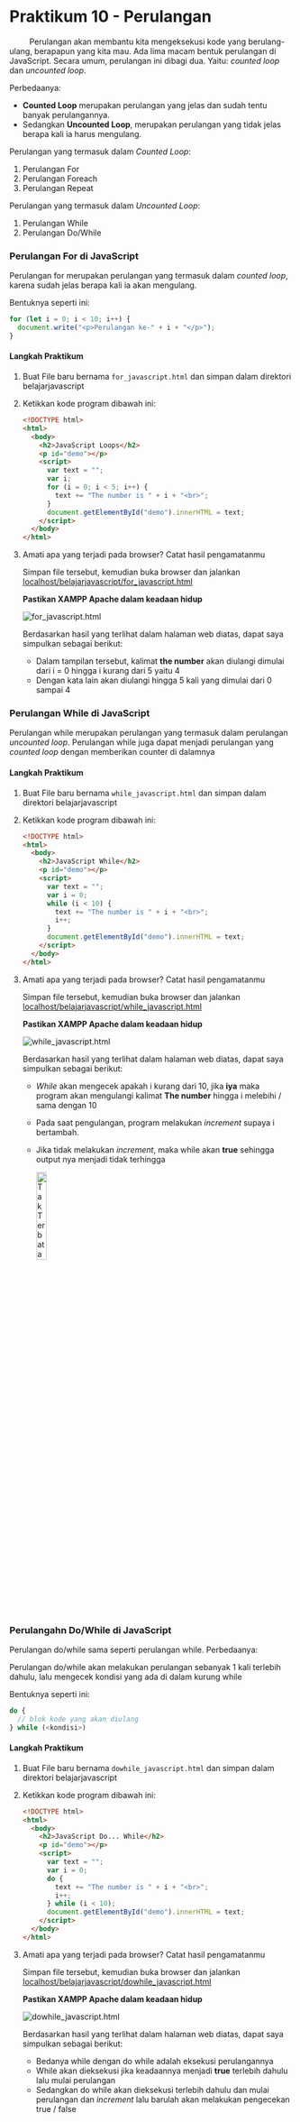 # Praktikum 10 - Perulangan

&nbsp;&nbsp;&nbsp;&nbsp;&nbsp;&nbsp;&nbsp;&nbsp;
Perulangan akan membantu kita mengeksekusi kode yang berulang-ulang, berapapun yang kita mau. Ada lima macam bentuk perulangan di JavaScript. Secara umum, perulangan ini dibagi dua. Yaitu: _counted loop_ dan _uncounted loop_.

Perbedaanya:

- **Counted Loop** merupakan perulangan yang jelas dan sudah tentu banyak perulangannya.
- Sedangkan **Uncounted Loop**, merupakan perulangan yang tidak jelas berapa kali ia harus mengulang.

Perulangan yang termasuk dalam _Counted Loop_:

1. Perulangan For
2. Perulangan Foreach
3. Perulangan Repeat

Perulangan yang termasuk dalam _Uncounted Loop_:

1. Perulangan While
2. Perulangan Do/While

### Perulangan For di JavaScript

Perulangan for merupakan perulangan yang termasuk dalam _counted loop_, karena sudah jelas berapa kali ia akan mengulang.

Bentuknya seperti ini:

```js
for (let i = 0; i < 10; i++) {
  document.write("<p>Perulangan ke-" + i + "</p>");
}
```

#### Langkah Praktikum

1.  Buat File baru bernama `for_javascript.html` dan simpan dalam direktori belajarjavascript
2.  Ketikkan kode program dibawah ini:

    ```html
    <!DOCTYPE html>
    <html>
      <body>
        <h2>JavaScript Loops</h2>
        <p id="demo"></p>
        <script>
          var text = "";
          var i;
          for (i = 0; i < 5; i++) {
            text += "The number is " + i + "<br>";
          }
          document.getElementById("demo").innerHTML = text;
        </script>
      </body>
    </html>
    ```

3.  Amati apa yang terjadi pada browser? Catat hasil pengamatanmu

    Simpan file tersebut, kemudian buka browser dan jalankan [localhost/belajarjavascript/for_javascript.html](http://localhost/belajarjavascript/for_javascript.html)

    **Pastikan XAMPP Apache dalam keadaan hidup**

    ![for_javascript.html](/js/img/praktikum10/for.png)

    Berdasarkan hasil yang terlihat dalam halaman web diatas, dapat saya simpulkan sebagai berikut:

    - Dalam tampilan tersebut, kalimat **the number** akan diulangi dimulai dari i = 0 hingga i kurang dari 5 yaitu 4
    - Dengan kata lain akan diulangi hingga 5 kali yang dimulai dari 0 sampai 4

### Perulangan While di JavaScript

Perulangan while merupakan perulangan yang termasuk dalam perulangan _uncounted loop_. Perulangan while juga dapat menjadi perulangan yang _counted loop_ dengan memberikan counter di dalamnya

#### Langkah Praktikum

1.  Buat File baru bernama `while_javascript.html` dan simpan dalam direktori belajarjavascript
2.  Ketikkan kode program dibawah ini:

    ```html
    <!DOCTYPE html>
    <html>
      <body>
        <h2>JavaScript While</h2>
        <p id="demo"></p>
        <script>
          var text = "";
          var i = 0;
          while (i < 10) {
            text += "The number is " + i + "<br>";
            i++;
          }
          document.getElementById("demo").innerHTML = text;
        </script>
      </body>
    </html>
    ```

3.  Amati apa yang terjadi pada browser? Catat hasil pengamatanmu

    Simpan file tersebut, kemudian buka browser dan jalankan [localhost/belajarjavascript/while_javascript.html](http://localhost/belajarjavascript/while_javascript.html)

    **Pastikan XAMPP Apache dalam keadaan hidup**

    ![while_javascript.html](/js/img/praktikum10/while.png)

    Berdasarkan hasil yang terlihat dalam halaman web diatas, dapat saya simpulkan sebagai berikut:

    - _While_ akan mengecek apakah i kurang dari 10, jika **iya** maka program akan mengulangi kalimat **The number** hingga i melebihi / sama dengan 10
    - Pada saat pengulangan, program melakukan _increment_ supaya i bertambah.
    - Jika tidak melakukan _increment_, maka while akan **true** sehingga output nya menjadi tidak terhingga

      <img src="/js/img/praktikum10/takterbatas.jpg" width="20%" alt="Tak Terbatas">

### Perulangahn Do/While di JavaScript

Perulangan do/while sama seperti perulangan while. Perbedaanya:

Perulangan do/while akan melakukan perulangan sebanyak 1 kali terlebih dahulu, lalu mengecek kondisi yang ada di dalam kurung while

Bentuknya seperti ini:

```js
do {
  // blok kode yang akan diulang
} while (<kondisi>)
```

#### Langkah Praktikum

1.  Buat File baru bernama `dowhile_javascript.html` dan simpan dalam direktori belajarjavascript
2.  Ketikkan kode program dibawah ini:

    ```html
    <!DOCTYPE html>
    <html>
      <body>
        <h2>JavaScript Do... While</h2>
        <p id="demo"></p>
        <script>
          var text = "";
          var i = 0;
          do {
            text += "The number is " + i + "<br>";
            i++;
          } while (i < 10);
          document.getElementById("demo").innerHTML = text;
        </script>
      </body>
    </html>
    ```

3.  Amati apa yang terjadi pada browser? Catat hasil pengamatanmu

    Simpan file tersebut, kemudian buka browser dan jalankan [localhost/belajarjavascript/dowhile_javascript.html](http://localhost/belajarjavascript/dowhile_javascript.html)

    **Pastikan XAMPP Apache dalam keadaan hidup**

    ![dowhile_javascript.html](/js/img/praktikum10/dowhile.png)

    Berdasarkan hasil yang terlihat dalam halaman web diatas, dapat saya simpulkan sebagai berikut:

    - Bedanya while dengan do while adalah eksekusi perulangannya
    - While akan dieksekusi jika keadaannya menjadi **true** terlebih dahulu lalu mulai perulangan
    - Sedangkan do while akan dieksekusi terlebih dahulu dan mulai perulangan dan _increment_ lalu barulah akan melakukan pengecekan true / false
